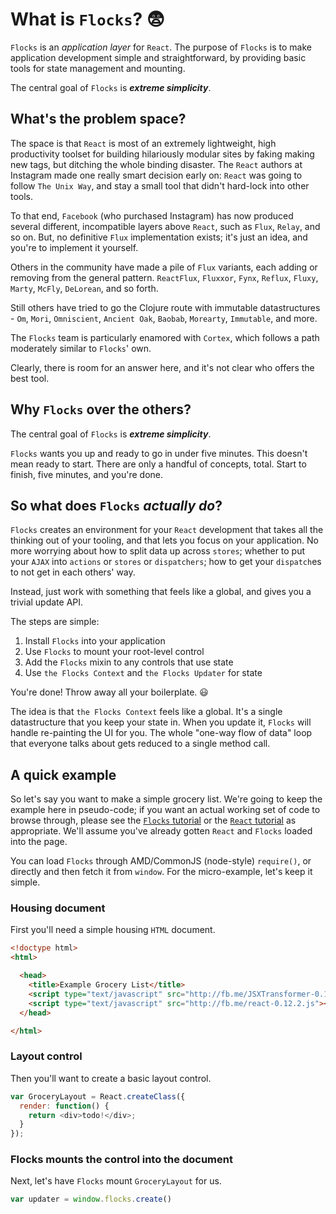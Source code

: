 # What is `Flocks`? 😨

`Flocks` is an *application layer* for `React`.  The purpose of `Flocks` is to make application
development simple and straightforward, by providing basic tools for state management and mounting.

The central goal of `Flocks` is ***extreme simplicity***.



## What's the problem space?

The space is that `React` is most of an extremely lightweight, high productivity toolset for
building hilariously modular sites by faking making new tags, but ditching the whole binding
disaster.  The `React` authors at Instagram made one really smart decision early on: `React`
was going to follow `The Unix Way`, and stay a small tool that didn't hard-lock into other
tools.

To that end, `Facebook` (who purchased Instagram) has now produced several different,
incompatible layers above `React`, such as `Flux`, `Relay`, and so on.  But, no definitive
`Flux` implementation exists; it's just an idea, and you're to implement it yourself.

Others in the community have made a pile of `Flux` variants, each adding or removing from the
general pattern.  `ReactFlux`, `Fluxxor`, `Fynx`, `Reflux`, `Fluxy`, `Marty`, `McFly`,
`DeLorean`, and so forth.

Still others have tried to go the Clojure route with immutable datastructures - `Om`, `Mori`,
`Omniscient`, `Ancient Oak`, `Baobab`, `Morearty`, `Immutable`, and more.

The `Flocks` team is particularly enamored with `Cortex`, which follows a path moderately
similar to `Flocks`' own.

Clearly, there is room for an answer here, and it's not clear who offers the best tool.



## Why `Flocks` over the others?

The central goal of `Flocks` is ***extreme simplicity***.

`Flocks` wants you up and ready to go in under five minutes.  This doesn't mean ready to start.
There are only a handful of concepts, total.  Start to finish, five minutes, and you're done.



## So what does `Flocks` *actually do*?

`Flocks` creates an environment for your `React` development that takes all the thinking out of your
tooling, and that lets you focus on your application.  No more worrying about how to split data up
across `stores`; whether to put your `AJAX` into `actions` or `stores` or `dispatchers`; how to get
your `dispatch`es to not get in each others' way.

Instead, just work with something that feels like a global, and gives you a trivial update API.

The steps are simple:

  1. Install `Flocks` into your application
  1. Use `Flocks` to mount your root-level control
  1. Add the `Flocks` mixin to any controls that use state
  1. Use `the Flocks Context` and `the Flocks Updater` for state

You're done!  Throw away all your boilerplate. 😃

The idea is that `the Flocks Context` feels like a global.  It's a single datastructure that you
keep your state in.  When you update it, `Flocks` will handle re-painting the UI for you.  The
whole "one-way flow of data" loop that everyone talks about gets reduced to a single method call.



## A quick example

So let's say you want to make a simple grocery list.  We're going to keep the example here
in pseudo-code; if you want an actual working set of code to browse through, please see the
[`Flocks` tutorial](flocks_tutorial.html) or the [`React` tutorial](react_tutorial.html) as
appropriate.  We'll assume you've already gotten `React` and `Flocks` loaded into the page.

You can load `Flocks` through AMD/CommonJS (node-style) `require()`, or directly and then
fetch it from `window`.  For the micro-example, let's keep it simple.

### Housing document

First you'll need a simple housing `HTML` document.

```html
<!doctype html>
<html>

  <head>
    <title>Example Grocery List</title>
    <script type="text/javascript" src="http://fb.me/JSXTransformer-0.12.2.js"></script>
    <script type="text/javascript" src="http://fb.me/react-0.12.2.js"></script>
  </head>

</html>
```

### Layout control

Then you'll want to create a basic layout control.

```javascript
var GroceryLayout = React.createClass({
  render: function() {
    return <div>todo!</div>;
  }
});
```

### Flocks mounts the control into the document

Next, let's have `Flocks` mount `GroceryLayout` for us.

```javascript
var updater = window.flocks.create()
```
